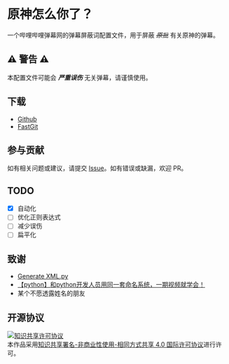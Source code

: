 <!--
 genshin-how-you (c) by savfile
 
 genshin-how-you is licensed under a
 Creative Commons Attribution-NonCommercial-ShareAlike 4.0 International License.
 
 You should have received a copy of the license along with this
 work. If not, see <http://creativecommons.org/licenses/by-nc-sa/4.0/>.
-->

# 原神怎么你了？

一个哔哩哔哩弹幕网的弹幕屏蔽词配置文件，用于屏蔽 _~~原批~~_ 有关原神的弹幕。

## :warning: **警告** :warning:

本配置文件可能会 _**严重误伤**_ 无关弹幕，请谨慎使用。

## 下载

- [Github](https://raw.githubusercontent.com/savfile/genshin-how-you/main/blacklist.xml)
- [FastGit](https://raw.fastgit.org/savfile/genshin-how-you/main/blacklist.xml)

## 参与贡献

如有相关问题或建议，请提交 [Issue](https://github.com/savfile/genshin-how-you/issues)。如有错误或缺漏，欢迎 PR。

## TODO

- [x] 自动化
- [ ] 优化正则表达式
- [ ] 减少误伤
- [ ] 扁平化

## 致谢

- [Generate XML.py](https://github.com/Mark9804/bilibili-danmaku-regex/blob/master/Generate%20XML.py)
- [【python】和python开发人员用同一套命名系统，一期视频就学会！](https://www.bilibili.com/video/av470156723)
- 某个不愿透露姓名的朋友

## 开源协议

<a rel="license" href="http://creativecommons.org/licenses/by-nc-sa/4.0/"><img alt="知识共享许可协议" style="border-width:0" src="https://i.creativecommons.org/l/by-nc-sa/4.0/88x31.png" /></a><br />本作品采用<a rel="license" href="http://creativecommons.org/licenses/by-nc-sa/4.0/">知识共享署名-非商业性使用-相同方式共享 4.0 国际许可协议</a>进行许可。

